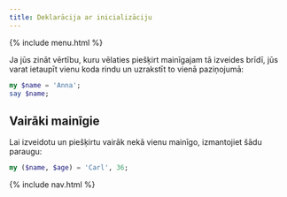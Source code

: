 ```yaml
---
title: Deklarācija ar inicializāciju
---
```


{% include menu.html %}

Ja jūs zināt vērtību, kuru vēlaties piešķirt mainīgajam tā izveides brīdī, jūs varat ietaupīt vienu koda rindu un uzrakstīt to vienā paziņojumā:

```raku
my $name = 'Anna';
say $name;
```

## Vairāki mainīgie

Lai izveidotu un piešķirtu vairāk nekā vienu mainīgo, izmantojiet šādu paraugu:

```raku
my ($name, $age) = 'Carl', 36;
```

{% include nav.html %}